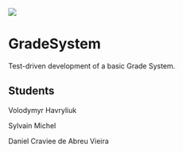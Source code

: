 ![](https://github.com/volodymyr-havryliuk/GradeSystem/workflows/CI/badge.svg)

# GradeSystem

Test-driven development of a basic Grade System.

## Students

Volodymyr Havryliuk

Sylvain Michel

Daniel Craviee de Abreu Vieira
